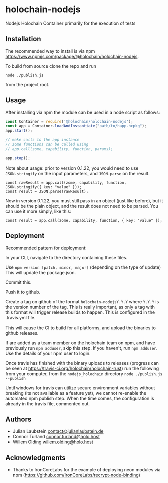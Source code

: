 # holochain-nodejs

Nodejs Holochain Container primarily for the execution of tests

## Installation

The recommended way to install is via npm https://www.npmjs.com/package/@holochain/holochain-nodejs.

To build from source clone the repo and run
```
node ./publish.js
```
from the project root.

## Usage
After installing via npm the module can be used in a node script as follows:
```javascript
const Container = require('@holochain/holochain-nodejs');
const app = Container.loadAndInstantiate("path/to/happ.hcpkg");
app.start();

// make calls to the app instance
// zome functions can be called using
// app.call(zome, capability, function, params);

app.stop();
```

Note about usage:
prior to version 0.1.22, you would need to use `JSON.stringify` on the input parameters, and `JSON.parse` on the result.

```
const rawResult = app.call(zome, capability, function, JSON.stringify({ key: "value" }));
const result = JSON.parse(rawResult);
```

Now in version 0.1.22, you must still pass in an object (just like before), but it should be the plain object, and the result does not need to be parsed.
You can use it more simply, like this:
```
const result = app.call(zome, capability, function, { key: "value" });
```

## Deployment
Recommended pattern for deployment:

In your CLI, navigate to the directory containing these files.

Use `npm version [patch, minor, major]` (depending on the type of update)
This will update the package.json.

Commit this.

Push it to github.

Create a tag on github of the format `holochain-nodejsY.Y.Y` where `Y.Y.Y` is the version number of the tag. This is really important, as only a tag with this format will trigger release builds to happen. This is configured in the .travis.yml file.

This will cause the CI to build for all platforms, and upload the binaries to github releases.

If are added as a team member on the holochain team on npm, and have previously run `npm adduser`, skip this step.
If you haven't, run `npm adduser`.
Use the details of your npm user to login.

Once travis has finished with the binary uploads to releases (progress can be seen at https://travis-ci.org/holochain/holochain-rust) run the following from your computer, from the `nodejs_holochain` directory
`node ./publish.js --publish`

Until windows for travis can utilize secure environment variables without breaking (its not available as a feature yet), we cannot re-enable the automated npm publish step. When the time comes, the configuration is already in the travis file, commented out.

## Authors

- Julian Laubstein <contact@julianlaubstein.de>
- Connor Turland <connor.turland@holo.host>
- Willem Olding <willem.olding@holo.host>

## Acknowledgments

- Thanks to IronCoreLabs for the example of deploying neon modules via npm (https://github.com/IronCoreLabs/recrypt-node-binding)
